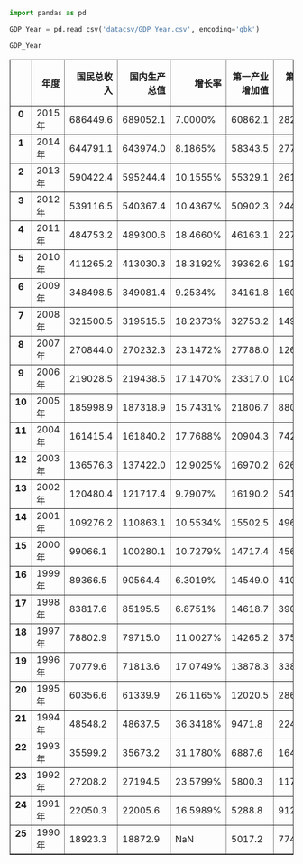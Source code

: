 

```python
import pandas as pd
```


```python
GDP_Year = pd.read_csv('datacsv/GDP_Year.csv', encoding='gbk')
```


```python
GDP_Year
```




<div>
<style>
    .dataframe thead tr:only-child th {
        text-align: right;
    }

    .dataframe thead th {
        text-align: left;
    }

    .dataframe tbody tr th {
        vertical-align: top;
    }
</style>
<table border="1" class="dataframe">
  <thead>
    <tr style="text-align: right;">
      <th></th>
      <th>年度</th>
      <th>国民总收入</th>
      <th>国内生产总值</th>
      <th>增长率</th>
      <th>第一产业增加值</th>
      <th>第二产业增加值</th>
      <th>第三产业增加值</th>
      <th>人均国内生产总值</th>
    </tr>
  </thead>
  <tbody>
    <tr>
      <th>0</th>
      <td>2015年</td>
      <td>686449.6</td>
      <td>689052.1</td>
      <td>7.0000%</td>
      <td>60862.1</td>
      <td>282040.3</td>
      <td>346149.7</td>
      <td>50251</td>
    </tr>
    <tr>
      <th>1</th>
      <td>2014年</td>
      <td>644791.1</td>
      <td>643974.0</td>
      <td>8.1865%</td>
      <td>58343.5</td>
      <td>277571.8</td>
      <td>308058.6</td>
      <td>47203</td>
    </tr>
    <tr>
      <th>2</th>
      <td>2013年</td>
      <td>590422.4</td>
      <td>595244.4</td>
      <td>10.1555%</td>
      <td>55329.1</td>
      <td>261956.1</td>
      <td>277959.3</td>
      <td>43852</td>
    </tr>
    <tr>
      <th>3</th>
      <td>2012年</td>
      <td>539116.5</td>
      <td>540367.4</td>
      <td>10.4367%</td>
      <td>50902.3</td>
      <td>244643.3</td>
      <td>244821.9</td>
      <td>40007</td>
    </tr>
    <tr>
      <th>4</th>
      <td>2011年</td>
      <td>484753.2</td>
      <td>489300.6</td>
      <td>18.4660%</td>
      <td>46163.1</td>
      <td>227038.8</td>
      <td>216098.6</td>
      <td>36403</td>
    </tr>
    <tr>
      <th>5</th>
      <td>2010年</td>
      <td>411265.2</td>
      <td>413030.3</td>
      <td>18.3192%</td>
      <td>39362.6</td>
      <td>191629.8</td>
      <td>182038.0</td>
      <td>30876</td>
    </tr>
    <tr>
      <th>6</th>
      <td>2009年</td>
      <td>348498.5</td>
      <td>349081.4</td>
      <td>9.2534%</td>
      <td>34161.8</td>
      <td>160171.7</td>
      <td>154747.9</td>
      <td>26222</td>
    </tr>
    <tr>
      <th>7</th>
      <td>2008年</td>
      <td>321500.5</td>
      <td>319515.5</td>
      <td>18.2373%</td>
      <td>32753.2</td>
      <td>149956.6</td>
      <td>136805.8</td>
      <td>24121</td>
    </tr>
    <tr>
      <th>8</th>
      <td>2007年</td>
      <td>270844.0</td>
      <td>270232.3</td>
      <td>23.1472%</td>
      <td>27788.0</td>
      <td>126633.6</td>
      <td>115810.7</td>
      <td>20505</td>
    </tr>
    <tr>
      <th>9</th>
      <td>2006年</td>
      <td>219028.5</td>
      <td>219438.5</td>
      <td>17.1470%</td>
      <td>23317.0</td>
      <td>104361.8</td>
      <td>91759.7</td>
      <td>16738</td>
    </tr>
    <tr>
      <th>10</th>
      <td>2005年</td>
      <td>185998.9</td>
      <td>187318.9</td>
      <td>15.7431%</td>
      <td>21806.7</td>
      <td>88084.4</td>
      <td>77427.8</td>
      <td>14368</td>
    </tr>
    <tr>
      <th>11</th>
      <td>2004年</td>
      <td>161415.4</td>
      <td>161840.2</td>
      <td>17.7688%</td>
      <td>20904.3</td>
      <td>74286.9</td>
      <td>66648.9</td>
      <td>12487</td>
    </tr>
    <tr>
      <th>12</th>
      <td>2003年</td>
      <td>136576.3</td>
      <td>137422.0</td>
      <td>12.9025%</td>
      <td>16970.2</td>
      <td>62697.4</td>
      <td>57754.4</td>
      <td>10666</td>
    </tr>
    <tr>
      <th>13</th>
      <td>2002年</td>
      <td>120480.4</td>
      <td>121717.4</td>
      <td>9.7907%</td>
      <td>16190.2</td>
      <td>54105.5</td>
      <td>51421.7</td>
      <td>9506</td>
    </tr>
    <tr>
      <th>14</th>
      <td>2001年</td>
      <td>109276.2</td>
      <td>110863.1</td>
      <td>10.5534%</td>
      <td>15502.5</td>
      <td>49660.7</td>
      <td>45700.0</td>
      <td>8717</td>
    </tr>
    <tr>
      <th>15</th>
      <td>2000年</td>
      <td>99066.1</td>
      <td>100280.1</td>
      <td>10.7279%</td>
      <td>14717.4</td>
      <td>45664.8</td>
      <td>39897.9</td>
      <td>7942</td>
    </tr>
    <tr>
      <th>16</th>
      <td>1999年</td>
      <td>89366.5</td>
      <td>90564.4</td>
      <td>6.3019%</td>
      <td>14549.0</td>
      <td>41080.9</td>
      <td>34934.5</td>
      <td>7229</td>
    </tr>
    <tr>
      <th>17</th>
      <td>1998年</td>
      <td>83817.6</td>
      <td>85195.5</td>
      <td>6.8751%</td>
      <td>14618.7</td>
      <td>39018.5</td>
      <td>31558.3</td>
      <td>6860</td>
    </tr>
    <tr>
      <th>18</th>
      <td>1997年</td>
      <td>78802.9</td>
      <td>79715.0</td>
      <td>11.0027%</td>
      <td>14265.2</td>
      <td>37546.0</td>
      <td>27903.8</td>
      <td>6481</td>
    </tr>
    <tr>
      <th>19</th>
      <td>1996年</td>
      <td>70779.6</td>
      <td>71813.6</td>
      <td>17.0749%</td>
      <td>13878.3</td>
      <td>33828.1</td>
      <td>24107.2</td>
      <td>5898</td>
    </tr>
    <tr>
      <th>20</th>
      <td>1995年</td>
      <td>60356.6</td>
      <td>61339.9</td>
      <td>26.1165%</td>
      <td>12020.5</td>
      <td>28677.5</td>
      <td>20641.9</td>
      <td>5091</td>
    </tr>
    <tr>
      <th>21</th>
      <td>1994年</td>
      <td>48548.2</td>
      <td>48637.5</td>
      <td>36.3418%</td>
      <td>9471.8</td>
      <td>22453.1</td>
      <td>16712.5</td>
      <td>4081</td>
    </tr>
    <tr>
      <th>22</th>
      <td>1993年</td>
      <td>35599.2</td>
      <td>35673.2</td>
      <td>31.1780%</td>
      <td>6887.6</td>
      <td>16473.1</td>
      <td>12312.6</td>
      <td>3027</td>
    </tr>
    <tr>
      <th>23</th>
      <td>1992年</td>
      <td>27208.2</td>
      <td>27194.5</td>
      <td>23.5799%</td>
      <td>5800.3</td>
      <td>11725.3</td>
      <td>9668.9</td>
      <td>2334</td>
    </tr>
    <tr>
      <th>24</th>
      <td>1991年</td>
      <td>22050.3</td>
      <td>22005.6</td>
      <td>16.5989%</td>
      <td>5288.8</td>
      <td>9129.8</td>
      <td>7587.0</td>
      <td>1912</td>
    </tr>
    <tr>
      <th>25</th>
      <td>1990年</td>
      <td>18923.3</td>
      <td>18872.9</td>
      <td>NaN</td>
      <td>5017.2</td>
      <td>7744.3</td>
      <td>6111.4</td>
      <td>1663</td>
    </tr>
  </tbody>
</table>
</div>


